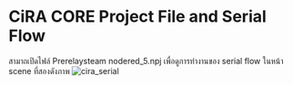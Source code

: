 # CiRA CORE Project File and Serial Flow
สามาถเปิดไฟล์ Prerelaysteam nodered_5.npj เพื่อดูการทำงานของ serial flow ในหน้า scene ที่สองดังภาพ
![cira_serial](https://user-images.githubusercontent.com/94428679/155954942-b3be6e33-dc74-4263-a07f-fc4a5aff569f.png)
